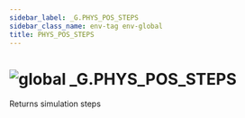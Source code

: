```yaml
---
sidebar_label: _G.PHYS_POS_STEPS
sidebar_class_name: env-tag env-global
title: PHYS_POS_STEPS
---
```


# <img src='/img/wiki/global.png' alt='global' data-tag='env-tag' /> **_G**.PHYS_POS_STEPS
Returns simulation steps<br/>
